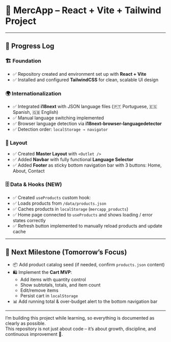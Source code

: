 # 🛒 MercApp – React + Vite + Tailwind Project  
---

## 🚀 Progress Log  

### 🏗️ Foundation  
- ✅ Repository created and environment set up with **React + Vite**  
- ✅ Installed and configured **TailwindCSS** for clean, scalable UI design  

### 🌍 Internationalization  
- ✅ Integrated **i18next** with JSON language files (🇵🇹 Portuguese, 🇪🇸 Spanish, 🇬🇧 English)  
- ✅ Manual language switching implemented  
- ✅ Browser language detection via **i18next-browser-languagedetector**  
- ✅ Detection order: `localStorage → navigator`  

### 🎨 Layout  
- ✅ Created **Master Layout** with `<Outlet />`  
- ✅ Added **Navbar** with fully functional **Language Selector**  
- ✅ Added **Footer** as sticky bottom navigation bar with 3 buttons: Home, About, Contact  

### 🗄️ Data & Hooks (NEW)
- ✅ Created `useProducts` custom hook:
- ✅ Loads products from `/data/products.json`
- ✅ Caches products in `localStorage` (`mercapp_products`)
- ✅ Home page connected to `useProducts` and shows loading / error states correctly
- ✅ Refresh button implemented to manually reload products and update cache

---

## 🎯 Next Milestone (Tomorrow’s Focus)  
- 📦 Add product catalog seed (if needed, confirm `products.json` content)
- 🛍️ Implement the **Cart MVP**:  
  - Add items with quantity control  
  - Show subtotals, totals, and item count  
  - Edit/remove items  
  - Persist cart in `localStorage`  
- 📊 Add running total & over-budget alert to the bottom navigation bar  

---

I’m building this project while learning, so everything is documented as clearly as possible.  
This repository is not just about code – it’s about growth, discipline, and continuous improvement 🌱.
